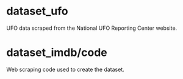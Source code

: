 # dataset_ufo
UFO data scraped from the National UFO Reporting Center website. 

# dataset_imdb/code
Web scraping code used to create the dataset.